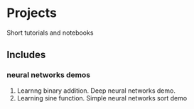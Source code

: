 # Projects
Short tutorials and notebooks
## Includes
### neural networks demos
1. Learnng binary addition. Deep neural networks demo.
2. Learning sine function. Simple neural networks sort demo
